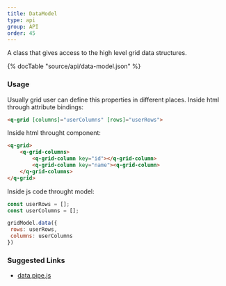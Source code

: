 ```yaml
---
title: DataModel
type: api
group: API
order: 45
---
```

A class that gives access to the high level grid data structures.

{% docTable "source/api/data-model.json" %}

### Usage
Usually grid user can define this properties in different places.
Inside html through attribute bindings:
```html
<q-grid [columns]="userColumns" [rows]="userRows">
```

Inside html throught component:
```html
<q-grid>
	<q-grid-columns>
		<q-grid-column key="id"></q-grid-column>
		<q-grid-column key="name"><q-grid-column>
	</q-grid-columns>
</q-grid>
```

Inside js code throught model:
```javascript
const userRows = [];
const userColumns = [];

gridModel.data({
 rows: userRows,
 columns: userColumns
})
```

### Suggested Links

* [data.pipe.js](https://github.com/qgrid/ng2/blob/master/core/pipe/data.pipe.js)

